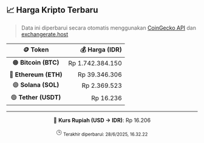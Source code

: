 

<!-- HARGA_KRIPTO -->
## 📈 Harga Kripto Terbaru

> Data ini diperbarui secara otomatis menggunakan [CoinGecko API](https://www.coingecko.com/) dan [exchangerate.host](https://exchangerate.host/)

<div align="center">

| 🪙 Token | 💰 Harga (IDR) |
|:------:|---------------:|
| 🟠 **Bitcoin (BTC)**   | Rp 1.742.384.150 |
| 🔵 **Ethereum (ETH)**  | Rp 39.346.306 |
| 🟣 **Solana (SOL)**    | Rp 2.369.523 |
| 🟢 **Tether (USDT)**   | Rp 16.236 |

---

💱 **Kurs Rupiah (USD → IDR)**: Rp 16.206

🕒 <sub>Terakhir diperbarui: 28/6/2025, 16.32.22</sub>

</div>
<!-- /HARGA_KRIPTO -->